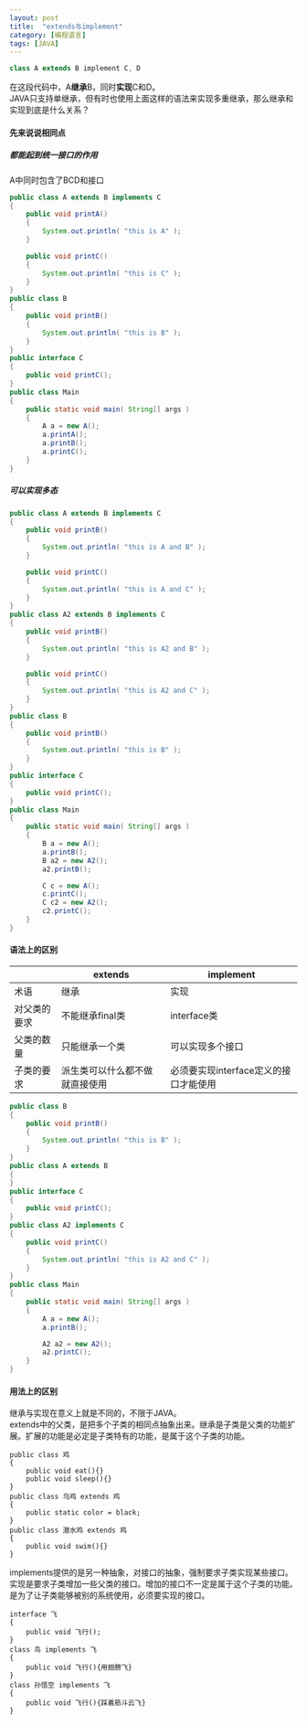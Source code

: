 ```yaml
---
layout: post
title:  "extends与implement"
category: [编程语言]
tags: [JAVA]
---
```


```java
class A extends B implement C, D
```

在这段代码中，A**继承**B，同时**实现**C和D。  
JAVA只支持单继承，但有时也使用上面这样的语法来实现多重继承，那么继承和实现到底是什么关系？  

<!-- more -->

#### 先来说说相同点

##### 都能起到统一接口的作用

A中同时包含了BCD和接口  

```java
public class A extends B implements C
{
    public void printA()
    {
        System.out.println( "this is A" );
    }

    public void printC()
    {
        System.out.println( "this is C" );
    }
}
public class B
{
    public void printB()
    {
        System.out.println( "this is B" );
    }
}
public interface C
{
    public void printC();
}
public class Main
{
    public static void main( String[] args )
    {
        A a = new A();
        a.printA();
        a.printB();
        a.printC();
    }
}
```

##### 可以实现多态

```java
public class A extends B implements C
{
    public void printB()
    {
        System.out.println( "this is A and B" );
    }

    public void printC()
    {
        System.out.println( "this is A and C" );
    }
}
public class A2 extends B implements C
{
    public void printB()
    {
        System.out.println( "this is A2 and B" );
    }

    public void printC()
    {
        System.out.println( "this is A2 and C" );
    }
}
public class B
{
    public void printB()
    {
        System.out.println( "this is B" );
    }
}
public interface C
{
    public void printC();
}
public class Main
{
    public static void main( String[] args )
    {
        B a = new A();
        a.printB();
        B a2 = new A2();
        a2.printB();

        C c = new A();
        c.printC();
        C c2 = new A2();
        c2.printC();
    }
}
```

#### 语法上的区别

||extends|implement|
|---|---|---|
|术语|继承|实现|
|对父类的要求|不能继承final类|interface类|
|父类的数量|只能继承一个类|可以实现多个接口|
|子类的要求|派生类可以什么都不做就直接使用|必须要实现interface定义的接口才能使用|

```java
public class B
{
    public void printB()
    {
        System.out.println( "this is B" );
    }
}
public class A extends B
{
}
public interface C
{
    public void printC();
}
public class A2 implements C
{
    public void printC()
    {
        System.out.println( "this is A2 and C" );
    }
}
public class Main
{
    public static void main( String[] args )
    {
        A a = new A();
        a.printB();

        A2 a2 = new A2();
        a2.printC();
    }
}
```

#### 用法上的区别

继承与实现在意义上就是不同的，不限于JAVA。  
extends中的父类，是把多个子类的相同点抽象出来。继承是子类是父类的功能扩展。扩展的功能是必定是子类特有的功能，是属于这个子类的功能。  
```
public class 鸡
{
    public void eat(){}
    public void sleep(){}
}
public class 乌鸡 extends 鸡
{
    public static color = black;
}
public class 潜水鸡 extends 鸡
{
    public void swim(){}
}
```
implements提供的是另一种抽象，对接口的抽象，强制要求子类实现某些接口。实现是要求子类增加一些父类的接口。增加的接口不一定是属于这个子类的功能。是为了让子类能够被别的系统使用，必须要实现的接口。  

```
interface 飞
{
    public void 飞行();
}
class 鸟 implements 飞
{
    public void 飞行(){用翅膀飞}
}
class 孙悟空 implements 飞
{
    public void 飞行(){踩着筋斗云飞}
}
```